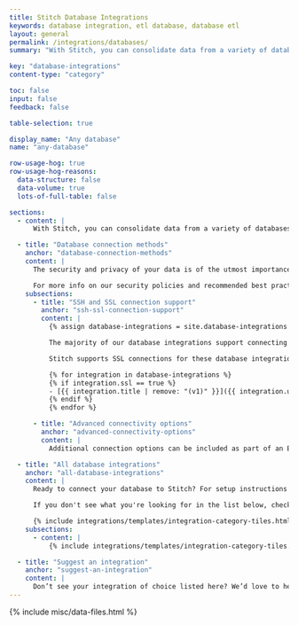 ```yaml
---
title: Stitch Database Integrations
keywords: database integration, etl database, database etl
layout: general
permalink: /integrations/databases/
summary: "With Stitch, you can consolidate data from a variety of databases into a single data warehouse. Learn more about setting up a database integration and how Stitch will replicate data from that specific database type."

key: "database-integrations"
content-type: "category"

toc: false
input: false
feedback: false

table-selection: true

display_name: "Any database"
name: "any-database"

row-usage-hog: true
row-usage-hog-reasons:
  data-structure: false
  data-volume: true
  lots-of-full-table: false

sections:
  - content: |
      With Stitch, you can consolidate data from a variety of databases into [a single destination]({{ site.baseurl }}/destinations).

  - title: "Database connection methods"
    anchor: "database-connection-methods"
    content: |
      The security and privacy of your data is of the utmost importance to us. To ensure your data stays private, we recommend using an SSH or SSL connection to connect your database and encrypt your data in transit.

      For more info on our security policies and recommended best practices, check out the [Security FAQ]({{ link.security.faq | prepend: site.baseurl }}).
    subsections:
      - title: "SSH and SSL connection support"
        anchor: "ssh-ssl-connection-support"
        content: |
          {% assign database-integrations = site.database-integrations | where:"input",true | sort:"title" %}

          The majority of our database integrations support connecting via an SSH Tunnel.

          Stitch supports SSL connections for these database integrations:

          {% for integration in database-integrations %}
          {% if integration.ssl == true %}
          - [{{ integration.title | remove: "(v1)" }}]({{ integration.url | prepend: site.baseurl }})
          {% endif %}
          {% endfor %}

      - title: "Advanced connectivity options"
        anchor: "advanced-connectivity-options"
        content: |
          Additional connection options can be included as part of an Enterprise plan. These options include reverse SSH tunnels, VPNs, and AWS Private Link. Reach out to [Stitch Sales]({{ site.sales }}){:target="new"} for more info.

  - title: "All database integrations"
    anchor: "all-database-integrations"
    content: |
      Ready to connect your database to Stitch? For setup instructions and details on the queries Stitch runs to replicate data, check out the guides below.

      If you don't see what you're looking for in the list below, check out the Singer project. A simple, composable, open-source ETL standard, Singer allows you to extract data from any source. Check out the [Roadmap]({{ site.singer-roadmap }}){:target} or [GitHub repo]({{ site.singer-github }}){:target="new"} to see what's currently being worked on.

      {% include integrations/templates/integration-category-tiles.html type="where-is-integration" %}
    subsections:
      - content: |
          {% include integrations/templates/integration-category-tiles.html type="databases" %}

  - title: "Suggest an integration"
    anchor: "suggest-an-integration"
    content: |
      Don’t see your integration of choice listed here? We’d love to hear from you! [Reach out to us](mailto:{{ site.support }}) with your suggestion.
---
```

{% include misc/data-files.html %}
